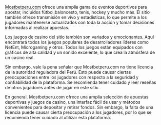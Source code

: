 [Mostbetperu.com](https://mostbetperu.com/) ofrece una amplia gama de eventos deportivos para apostar, incluidos fútbol, ​​baloncesto, tenis, hockey y mucho más. El sitio también ofrece transmisión en vivo y estadísticas, lo que permite a los jugadores mantenerse actualizados con toda la acción y tomar decisiones informadas al realizar apuestas.

Los juegos de casino del sitio también son variados y emocionantes. Aquí encontrará todos los juegos populares de desarrolladores líderes como NetEnt, Microgaming y otros. Todos los juegos están equipados con gráficos de alta calidad y un sonido excelente, lo que crea la atmósfera de un casino real.

Sin embargo, vale la pena señalar que Mostbetperu.com no tiene licencia de la autoridad reguladora del Perú. Esto puede causar ciertas preocupaciones entre los jugadores con respecto a la seguridad y confiabilidad de la plataforma. Se recomienda tener cuidado y leer reseñas de otros jugadores antes de jugar en este sitio.

En general, Mostbetperu.com ofrece una amplia selección de apuestas deportivas y juegos de casino, una interfaz fácil de usar y métodos convenientes para depositar y retirar fondos. Sin embargo, la falta de una licencia puede causar cierta preocupación a los jugadores, por lo que se recomienda tener cuidado al utilizar esta plataforma.
